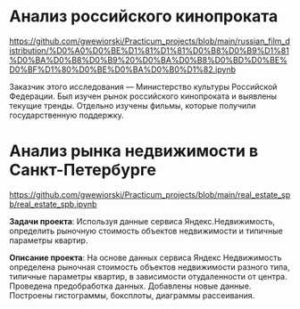 # Анализ российского кинопроката

https://github.com/gwewiorski/Practicum_projects/blob/main/russian_film_distribution/%D0%A0%D0%BE%D1%81%D1%81%D0%B8%D0%B9%D1%81%D0%BA%D0%B8%D0%B9%20%D0%BA%D0%B8%D0%BD%D0%BE%D0%BF%D1%80%D0%BE%D0%BA%D0%B0%D1%82.ipynb

Заказчик этого исследования — Министерство культуры Российской Федерации. Был изучен рынок российского кинопроката и выявлены текущие тренды. Отдельно изучены фильмы,
которые получили государственную поддержку. 

# Анализ рынка недвижимости в Санкт-Петербурге

https://github.com/gwewiorski/Practicum_projects/blob/main/real_estate_spb/real_estate_spb.ipynb

**Задачи проекта**: Используя данные сервиса Яндекс.Недвижимость, определить рыночную стоимость объектов недвижимости и типичные параметры квартир.

**Описание проекта**: На основе данных сервиса Яндекс Недвижимость определена рыночная стоимость объектов недвижимости разного типа, типичные параметры квартир, в зависимости отудаленности от центра. Проведена предобработка данных. Добавлены новые данные. Построены гистограммы, боксплоты, диаграммы рассеивания.

